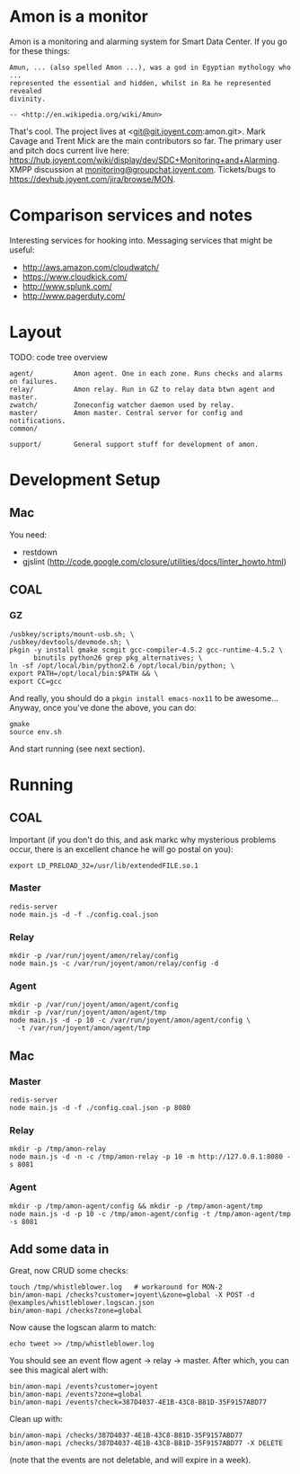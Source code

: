 # Amon is a monitor

Amon is a monitoring and alarming system for Smart Data Center. If you go for
these things:

    Amun, ... (also spelled Amon ...), was a god in Egyptian mythology who ...
    represented the essential and hidden, whilst in Ra he represented revealed
    divinity.

    -- <http://en.wikipedia.org/wiki/Amun>

That's cool. The project lives at <git@git.joyent.com:amon.git>. Mark Cavage
and Trent Mick are the main contributors so far. The primary user and pitch
docs current live here:
<https://hub.joyent.com/wiki/display/dev/SDC+Monitoring+and+Alarming>.
XMPP discussion at <monitoring@groupchat.joyent.com>. Tickets/bugs to
<https://devhub.joyent.com/jira/browse/MON>.

# Comparison services and notes

Interesting services for hooking into. Messaging services that might be useful:

- http://aws.amazon.com/cloudwatch/
- https://www.cloudkick.com/
- http://www.splunk.com/
- http://www.pagerduty.com/

# Layout

TODO: code tree overview

    agent/          Amon agent. One in each zone. Runs checks and alarms on failures.
    relay/          Amon relay. Run in GZ to relay data btwn agent and master.
    zwatch/         Zoneconfig watcher daemon used by relay.
    master/         Amon master. Central server for config and notifications.
    common/

    support/        General support stuff for development of amon.

# Development Setup

## Mac

You need:

* restdown
* gjslint (http://code.google.com/closure/utilities/docs/linter_howto.html)

## COAL

### GZ

    /usbkey/scripts/mount-usb.sh; \
    /usbkey/devtools/devmode.sh; \
    pkgin -y install gmake scmgit gcc-compiler-4.5.2 gcc-runtime-4.5.2 \
          binutils python26 grep pkg_alternatives; \
    ln -sf /opt/local/bin/python2.6 /opt/local/bin/python; \
    export PATH=/opt/local/bin:$PATH && \
    export CC=gcc

And really, you should do a `pkgin install emacs-nox11` to be awesome...
Anyway, once you've done the above, you can do:

    gmake
    source env.sh

And start running (see next section).

# Running

## COAL

Important (if you don't do this, and ask markc why mysterious problems occur,
there is an excellent chance he will go postal on you):

    export LD_PRELOAD_32=/usr/lib/extendedFILE.so.1

### Master

    redis-server
    node main.js -d -f ./config.coal.json

### Relay

    mkdir -p /var/run/joyent/amon/relay/config
    node main.js -c /var/run/joyent/amon/relay/config -d

### Agent

    mkdir -p /var/run/joyent/amon/agent/config
    mkdir -p /var/run/joyent/amon/agent/tmp
    node main.js -d -p 10 -c /var/run/joyent/amon/agent/config \
      -t /var/run/joyent/amon/agent/tmp

## Mac

### Master

    redis-server
    node main.js -d -f ./config.coal.json -p 8080

### Relay

    mkdir -p /tmp/amon-relay
    node main.js -d -n -c /tmp/amon-relay -p 10 -m http://127.0.0.1:8080 -s 8081

### Agent

    mkdir -p /tmp/amon-agent/config && mkdir -p /tmp/amon-agent/tmp
    node main.js -d -p 10 -c /tmp/amon-agent/config -t /tmp/amon-agent/tmp -s 8081

## Add some data in

Great, now CRUD some checks:

    touch /tmp/whistleblower.log   # workaround for MON-2
    bin/amon-mapi /checks?customer=joyent\&zone=global -X POST -d @examples/whistleblower.logscan.json
    bin/amon-mapi /checks?zone=global

Now cause the logscan alarm to match:

    echo tweet >> /tmp/whistleblower.log

You should see an event flow agent -> relay -> master. After which, you can
see this magical alert with:

    bin/amon-mapi /events?customer=joyent
    bin/amon-mapi /events?zone=global
    bin/amon-mapi /events?check=387D4037-4E1B-43C8-B81D-35F9157ABD77

Clean up with:

    bin/amon-mapi /checks/387D4037-4E1B-43C8-B81D-35F9157ABD77
    bin/amon-mapi /checks/387D4037-4E1B-43C8-B81D-35F9157ABD77 -X DELETE

(note that the events are not deletable, and will expire in a week).
